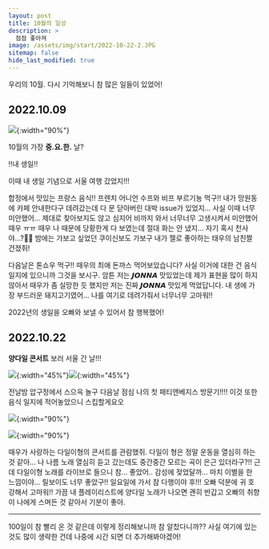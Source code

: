 ```yaml
---
layout: post
title: 10월의 일상
description: >
  점점 좋아져
image: /assets/img/start/2022-10-22-2.JPG
sitemap: false
hide_last_modified: true
---
```


우리의 10월. 다시 기억해보니 참 많은 일들이 있었어!

## 2022.10.09

![](/assets/img/start/2022-10-09-3.JPG){:width="90%"}

10월의 가장 **중.요.한.** 날?

‼️내 생일‼️

이때 내 생일 기념으로 서울 여행 갔었지!!! 

합정에서 맛있는 프랑스 음식!! 프렌치 어니언 수프와 비프 부르기뇽 먹구!! 내가 망원동에 카페 안내한다구 데려갔는데 다 문 닫아버린 대박 issue가 있었지... 사실 이때 너무 미안했어... 제대로 찾아보지도 않고 심지어 비까지 와서 너무너무 고생시켜서 미안했어 때우 ㅠㅠ 때우 나 때문에 당황한게 다 보였는데 절대 화는 안 냈지... 자기 혹시 천사야...?👼🏻 밤에는 가보고 싶었던 쿠이신보도 가보구 내가 젤로 좋아하는 태우의 남친짤 건졌쥐!

다음날은 톤쇼우 먹구‼️ 때우의 최애 돈까스 먹어보았습니다? 사실 이거에 대한 건 음식 일지에 있으니까 그것을 보시구. 암튼 저는 𝙅𝙊𝙉𝙉𝘼 맛있었는데 제가 표현을 많이 하지 않아서 때우가 좀 실망한 듯 했지만 저는 진짜 𝙅𝙊𝙉𝙉𝘼 맛있게 먹었답니다. 내 생에 가장 부드러운 돼지고기였어... 나를 여기로 데려가줘서 너무너무 고마워!!

2022년의 생일을 오빠와 보낼 수 있어서 참 행복했어!

## 2022.10.22

**양다일 콘서트** 보러 서울 간 날!!!

![](/assets/img/start/2022-10-22-2.JPG){:width="45%"}![](/assets/img/start/2022-10-23-1.JPG){:width="45%"}

전날밤 압구정에서 스으윽 놀구 다음날 점심 나의 첫 패티앤베지스 방문기!!!! 이것 또한 음식 일지에 적어놓았으니 스킵할게요오

![](/assets/img/start/2022-10-23-2.JPG){:width="90%"}

![](/assets/img/start/2022-10-23-3.JPG){:width="90%"}

때우가 사랑하는 다일이형의 콘서트를 관람했쥐. 다일이 형은 정말 운동을 열심히 하는 것 같아... 나 나름 노래 열심히 듣고 갔는데도 중간중간 모르는 곡이 은근 있더라구?!! 근데 다일이형 노래를 라이브로 들으니 참... 좋았어.. 감성에 젖었달까... 마치 이별을 한 느낌이야... 릴보이도 너무 좋았구!! 일요일에 가서 참 다행이야 후!!! 오빠 덕분에 귀 호강해서 고마워!! 가끔 내 플레이리스트에 양다일 노래가 나오면 괜히 반갑고 오빠의 취향이 나에게 스며든 것 같아서 기분이 좋아.

---

100일이 참 빨리 온 것 같은데 이렇게 정리해보니까 참 알찼다니까?? 사실 여기에 있는 것도 많이 생략한 건데 나중에 시간 되면 더 추가해봐야겠어!